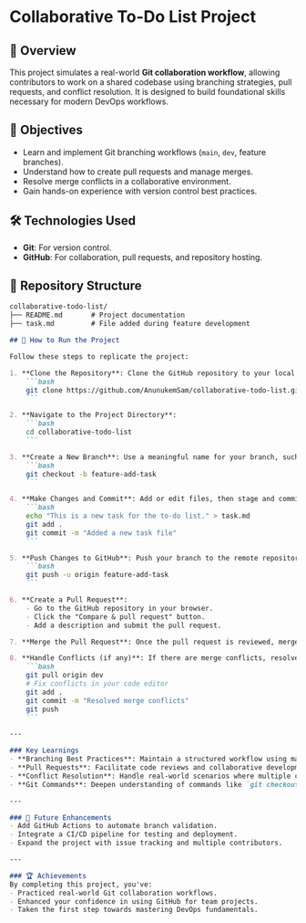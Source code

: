 # Collaborative To-Do List Project

## 🚀 Overview
This project simulates a real-world **Git collaboration workflow**, allowing contributors to work on a shared codebase using branching strategies, pull requests, and conflict resolution. It is designed to build foundational skills necessary for modern DevOps workflows.

## 🎯 Objectives
- Learn and implement Git branching workflows (`main`, `dev`, feature branches).
- Understand how to create pull requests and manage merges.
- Resolve merge conflicts in a collaborative environment.
- Gain hands-on experience with version control best practices.

## 🛠️ Technologies Used
- **Git**: For version control.
- **GitHub**: For collaboration, pull requests, and repository hosting.

## 📂 Repository Structure

````markdown
collaborative-todo-list/
├── README.md       # Project documentation
├── task.md         # File added during feature development

## 📝 How to Run the Project

Follow these steps to replicate the project:

1. **Clone the Repository**: Clone the GitHub repository to your local machine:
    ```bash
    git clone https://github.com/AnunukemSam/collaborative-todo-list.git
    ```

2. **Navigate to the Project Directory**:
    ```bash
    cd collaborative-todo-list
    ```

3. **Create a New Branch**: Use a meaningful name for your branch, such as `feature-add-task`:
    ```bash
    git checkout -b feature-add-task
    ```

4. **Make Changes and Commit**: Add or edit files, then stage and commit your changes:
    ```bash
    echo "This is a new task for the to-do list." > task.md
    git add .
    git commit -m "Added a new task file"
    ```

5. **Push Changes to GitHub**: Push your branch to the remote repository:
    ```bash
    git push -u origin feature-add-task
    ```

6. **Create a Pull Request**:
    - Go to the GitHub repository in your browser.
    - Click the "Compare & pull request" button.
    - Add a description and submit the pull request.

7. **Merge the Pull Request**: Once the pull request is reviewed, merge it into the `dev` branch.

8. **Handle Conflicts (if any)**: If there are merge conflicts, resolve them locally:
    ```bash
    git pull origin dev
    # Fix conflicts in your code editor
    git add .
    git commit -m "Resolved merge conflicts"
    git push
    ```

---

### Key Learnings
- **Branching Best Practices**: Maintain a structured workflow using main for production, dev for integration, and feature branches for new development.
- **Pull Requests**: Facilitate code reviews and collaborative development.
- **Conflict Resolution**: Handle real-world scenarios where multiple contributors work on the same files.
- **Git Commands**: Deepen understanding of commands like `git checkout`, `git merge`, and `git push`.

---

### 🚀 Future Enhancements
- Add GitHub Actions to automate branch validation.
- Integrate a CI/CD pipeline for testing and deployment.
- Expand the project with issue tracking and multiple contributors.

---

### 🏆 Achievements
By completing this project, you've:
- Practiced real-world Git collaboration workflows.
- Enhanced your confidence in using GitHub for team projects.
- Taken the first step towards mastering DevOps fundamentals.





